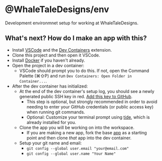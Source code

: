 # @WhaleTaleDesigns/env

Development environmnet setup for working at WhaleTaleDesigns.

## What's next? How do I make an app with this?

- Install [VSCode](https://code.visualstudio.com/) and the [Dev Containers](vscode:extension/ms-vscode-remote.remote-containers) extension.
- Clone this project and then open it VSCode.
- Install [Docker](https://www.docker.com) if you haven't already.
- Open the project in a dev container:
  - VSCode should prompt you to do this. If not, open the Command Palette (⌘⇧P) and run `Dev Containers: Open Folder in Container...`.
- After the dev container has initialized:
  - At the end of the dev container's setup log, you should see a newly generated public SSH key in red. [Add this key to GitHub](https://docs.github.com/en/authentication/connecting-to-github-with-ssh/adding-a-new-ssh-key-to-your-github-account).
    - This step is optional, but strongly recommended in order to avoid needing to enter your GitHub credentials (or public access key) when running git commands.
    - Optional: Customize your terminal prompt using [tide](https://github.com/IlanCosman/tide), which is already installed for you.
  - Clone the app you will be working on into the workspace.
    - If you are making a new app, fork the base [app](https://github.com/WhaleTaleDesigns/app) as a starting point and then clone _that_ app into the dev container.
  - Setup your git name and email:
    - `git config --global user.email "your@email.com"`
    - `git config --global user.name "Your Name"`
